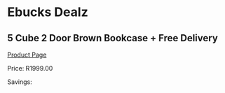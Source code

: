 
# Ebucks Dealz
## 5 Cube 2 Door Brown Bookcase + Free Delivery
[Product Page](https://www.ebucks.com/web/shop/productSelected.do?prodId=1135623892&catId=704983235)

Price: R1999.00

Savings: 


	